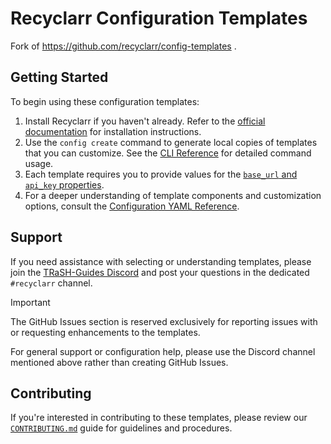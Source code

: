 # Recyclarr Configuration Templates

Fork of https://github.com/recyclarr/config-templates .

[Recyclarr]: https://github.com/recyclarr/recyclarr

## Getting Started

To begin using these configuration templates:

1. Install Recyclarr if you haven't already. Refer to the [official documentation][1] for
   installation instructions.
2. Use the `config create` command to generate local copies of templates that you can customize. See
   the [CLI Reference][2] for detailed command usage.
3. Each template requires you to provide values for the [`base_url` and `api_key` properties][3].
4. For a deeper understanding of template components and customization options, consult the
   [Configuration YAML Reference][4].

[1]: https://recyclarr.dev/wiki/
[2]: https://recyclarr.dev/wiki/cli/config/create/
[3]: https://recyclarr.dev/wiki/yaml/config-reference/basic/
[4]: https://recyclarr.dev/wiki/yaml/config-reference/

## Support

If you need assistance with selecting or understanding templates, please join the [TRaSH-Guides
Discord][discord] and post your questions in the dedicated `#recyclarr` channel.

> [!IMPORTANT]
>
> The GitHub Issues section is reserved exclusively for reporting issues with or requesting
> enhancements to the templates.
>
> For general support or configuration help, please use the Discord channel mentioned above rather
> than creating GitHub Issues.

[discord]: https://discord.com/invite/Vau8dZ3

## Contributing

If you're interested in contributing to these templates, please review our
[`CONTRIBUTING.md`](./CONTRIBUTING.md) guide for guidelines and procedures.
